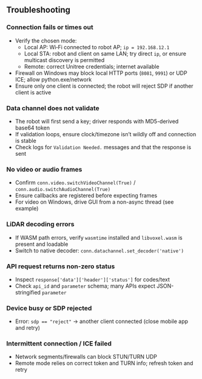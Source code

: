 ## Troubleshooting

### Connection fails or times out
- Verify the chosen mode:
  - Local AP: Wi‑Fi connected to robot AP; `ip = 192.168.12.1`
  - Local STA: robot and client on same LAN; try direct `ip`, or ensure multicast discovery is permitted
  - Remote: correct Unitree credentials; internet available
- Firewall on Windows may block local HTTP ports (`8081`, `9991`) or UDP ICE; allow python.exe/network
- Ensure only one client is connected; the robot will reject SDP if another client is active

### Data channel does not validate
- The robot will first send a key; driver responds with MD5-derived base64 token
- If validation loops, ensure clock/timezone isn’t wildly off and connection is stable
- Check logs for `Validation Needed.` messages and that the response is sent

### No video or audio frames
- Confirm `conn.video.switchVideoChannel(True)` / `conn.audio.switchAudioChannel(True)`
- Ensure callbacks are registered before expecting frames
- For video on Windows, drive GUI from a non-async thread (see example)

### LiDAR decoding errors
- If WASM path errors, verify `wasmtime` installed and `libvoxel.wasm` is present and loadable
- Switch to native decoder: `conn.datachannel.set_decoder('native')`

### API request returns non-zero status
- Inspect `response['data']['header']['status']` for codes/text
- Check `api_id` and `parameter` schema; many APIs expect JSON-stringified `parameter`

### Device busy or SDP rejected
- Error: `sdp == "reject"` → another client connected (close mobile app and retry)

### Intermittent connection / ICE failed
- Network segments/firewalls can block STUN/TURN UDP
- Remote mode relies on correct token and TURN info; refresh token and retry
